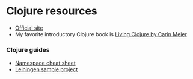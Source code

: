 # Clojure resources

- [Official site](https://clojure.org/)
- My favorite introductory Clojure book is [Living Clojure by Carin Meier](http://shop.oreilly.com/product/0636920034292.do)

### Clojure guides

- [Namespace cheat sheet](https://gist.github.com/borba/8f707e3369ee490acbfd056bb90c462e)
- [Leiningen sample project](https://github.com/technomancy/leiningen/blob/master/sample.project.clj)

